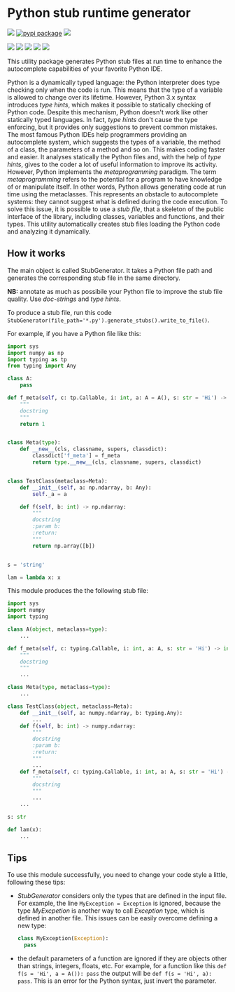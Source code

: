 # Python stub runtime generator
![](https://github.com/micheleantonazzi/python-stub-runtime-generator/workflows/Build/badge.svg?branch=main)
[![pypi package](https://img.shields.io/pypi/v/stub-generator.svg)](https://pypi.org/project/stub-generator/)
[![](https://sonarcloud.io/api/project_badges/measure?project=micheleantonazzi_python-stub-runtime-generator&metric=coverage)](https://sonarcloud.io/dashboard/index/micheleantonazzi_python-stub-runtime-generator)



[![](https://sonarcloud.io/api/project_badges/measure?project=micheleantonazzi_python-stub-runtime-generator&metric=alert_status)](https://sonarcloud.io/dashboard/index/micheleantonazzi_python-stub-runtime-generator)
[![](https://sonarcloud.io/api/project_badges/measure?project=micheleantonazzi_python-stub-runtime-generator&metric=sqale_rating)](https://sonarcloud.io/dashboard/index/micheleantonazzi_python-stub-runtime-generator)
[![](https://sonarcloud.io/api/project_badges/measure?project=micheleantonazzi_python-stub-runtime-generator&metric=reliability_rating)](https://sonarcloud.io/dashboard/index/micheleantonazzi_python-stub-runtime-generator)
[![](https://sonarcloud.io/api/project_badges/measure?project=micheleantonazzi_python-stub-runtime-generator&metric=security_rating)](https://sonarcloud.io/dashboard/index/micheleantonazzi_python-stub-runtime-generator)
[![](https://sonarcloud.io/api/project_badges/measure?project=micheleantonazzi_python-stub-runtime-generator&metric=vulnerabilities)](https://sonarcloud.io/dashboard/index/micheleantonazzi_python-stub-runtime-generator)

This utility package generates Python stub files at run time to enhance the autocomplete capabilities of your favorite Python IDE.

Python is a dynamically typed language: the Python interpreter does type checking only when the code is run. This means that the type of a variable is allowed to change over its lifetime. 
However, Python 3.x syntax introduces *type hints*, which makes it possible to statically checking of Python code. 
Despite this mechanism, Python doesn't work like other statically typed languages. 
In fact, *type hints* don't cause the type enforcing, but it provides only suggestions to prevent common mistakes.
The most famous Python IDEs help programmers providing an autocomplete system, which suggests the types of a variable, the method of a class, the parameters of a method and so on.
This makes coding faster and easier. It analyses statically the Python files and, with the help of *type hints*, gives to the coder a lot of useful information to improve its activity.
However, Python implements the *metaprogramming* paradigm.
The term *metaprogramming* refers to the potential for a program to have knowledge of or manipulate itself.
In other words, Python allows generating code at run time using the metaclasses.
This represents an obstacle to autocomplete systems: they cannot suggest what is defined during the code execution.
To solve this issue, it is possible to use a *stub file*,
that a skeleton of the public interface of the library, including classes, variables and functions, and their types.
This utility automatically creates stub files loading the Python code and analyzing it dynamically.

## How it works
The main object is called StubGenerator. It takes a Python file path and generates the corresponding stub file in the same directory. 

**NB:** annotate as much as possibile your Python file to improve the stub file quality. Use *doc-strings* and *type hints*.

To produce a stub file, run this code ```StubGenerator(file_path='*.py').generate_stubs().write_to_file()```.

For example, if you have a Python file like this:

```python
import sys
import numpy as np
import typing as tp
from typing import Any

class A:
    pass

def f_meta(self, c: tp.Callable, i: int, a: A = A(), s: str = 'Hi') -> int:
    """
    docstring
    """
    return 1


class Meta(type):
    def __new__(cls, classname, supers, classdict):
        classdict['f_meta'] = f_meta
        return type.__new__(cls, classname, supers, classdict)


class TestClass(metaclass=Meta):
    def __init__(self, a: np.ndarray, b: Any):
        self._a = a

    def f(self, b: int) -> np.ndarray:
        """
        docstring
        :param b:
        :return:
        """
        return np.array([b])


s = 'string'

lam = lambda x: x
```

This module produces the the following stub file:

```python
import sys
import numpy
import typing

class A(object, metaclass=type):
	...

def f_meta(self, c: typing.Callable, i: int, a: A, s: str = 'Hi') -> int:
	"""
	docstring
	"""
	...

class Meta(type, metaclass=type):
	...

class TestClass(object, metaclass=Meta):
	def __init__(self, a: numpy.ndarray, b: typing.Any):
		...
	def f(self, b: int) -> numpy.ndarray:
		"""
		docstring
		:param b:
		:return:
		"""
		...
	def f_meta(self, c: typing.Callable, i: int, a: A, s: str = 'Hi') -> int:
		"""
		docstring
		"""
		...
	...

s: str

def lam(x):
	...
```

## Tips

To use this module successfully, you need to change your code style a little, following these tips:

* *StubGenerator* considers only the types that are defined in the input file. For example, the line ```MyException = Exception``` is ignored, because the type *MyExcpetion* is another way to call *Exception* type, which is defined in another file. This issues can be easily overcome defining a new type:

  ```python
  class MyException(Exception):
  	pass
  ```

* the default parameters of a function are ignored if they are objects other than strings, integers, floats, etc. For example, for a function like this ```def f(s = 'Hi', a = A()): pass``` the output will be ```def f(s = 'Hi', a): pass```. This is an error for the Python syntax, just invert the parameter.
